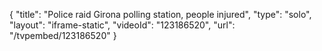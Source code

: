 {
    "title": "Police raid Girona polling station, people injured",
    "type": "solo",
    "layout": "iframe-static",
    "videoId": "123186520",
    "url": "\/tvpembed\/123186520"
}
